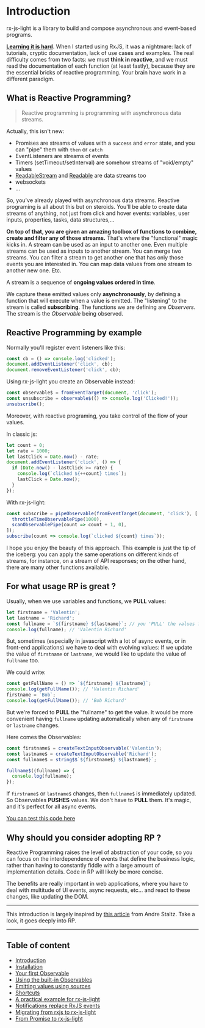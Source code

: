 # Introduction

rx-js-light is a library to build and compose asynchronous and event-based programs.

**[Learning it is hard](https://dev.to/mfcodeworks/comment/11agc)**. When I started using RxJS, it was a nightmare: lack of tutorials,
cryptic documentation, lack of use cases and examples. The real difficulty comes from two facts: we must **think in reactive**, and we must
read the documentation of each function (at least fastly), because they are the essential bricks of reactive programming. Your brain have
work in a different paradigm.


## What is Reactive Programming?

> Reactive programming is programming with asynchronous data streams.

Actually, this isn't new:

- Promises are streams of values with a `success` and `error` state, and you can "pipe" them with `then` or `catch`
- EventListeners are streams of events
- Timers (setTimeout/setInterval) are somehow streams of "void/empty" values
- [ReadableStream](https://developer.mozilla.org/en-US/docs/Web/API/ReadableStream)
  and [Readable](https://nodejs.org/api/stream.html#class-streamreadable) are data streams too
- websockets
- ...

So, you've already played with asynchronous data streams. Reactive programing is all about this but on steroids.
You'll be able to create data streams of anything, not just from click and hover events:
variables, user inputs, properties, tasks, data structures,...

**On top of that, you are given an amazing toolbox of functions to combine, create and filter any of those streams.**
That's where the "functional" magic kicks in. A stream can be used as an input to another one. Even multiple streams can be used as inputs
to another stream. You can merge two streams. You can filter a stream to get another one that has only those events you are interested in.
You can map data values from one stream to another new one. Etc.

A stream is a sequence of **ongoing values ordered in time**.

We capture these emitted values only **asynchronously**, by defining a function that will execute when a value is emitted.
The "listening" to the stream is called **subscribing**.
The functions we are defining are *Observers*. The stream is the *Observable* being observed.

## Reactive Programming by example

Normally you'll register event listeners like this:

```js
const cb = () => console.log('clicked');
document.addEventListener('click', cb);
document.removeEventListener('click', cb);
```

Using rx-js-light you create an Observable instead:

```js
const observable$ = fromEventTarget(document, 'click');
const unsubscribe = observable$(() => console.log('Clicked!'));
unsubscribe();
```

Moreover, with reactive programing, you take control of the flow of your values.

In classic js:

```js
let count = 0;
let rate = 1000;
let lastClick = Date.now() - rate;
document.addEventListener('click', () => {
  if (Date.now() - lastClick >= rate) {
    console.log(`clicked ${++count} times`);
    lastClick = Date.now();
  }
});
```

With rx-js-light:

```js
const subscribe = pipeObservable(fromEventTarget(document, 'click'), [
  throttleTimeObservablePipe(1000),
  scanObservablePipe(count => count + 1, 0),
]);
subscribe(count => console.log(`clicked ${count} times`));
```

I hope you enjoy the beauty of this approach.
This example is just the tip of the iceberg: you can apply the same operations on different kinds of streams,
for instance, on a stream of API responses; on the other hand, there are many other functions available.

## For what usage RP is great ?

Usually, when we use variables and functions, we **PULL** values:

```ts
let firstname = 'Valentin';
let lastname = 'Richard';
const fullname = `${firstname} ${lastname}`; // you 'PULL' the values from 'firstname' and 'lastname' to compute 'fullname'
console.log(fullname); // 'Valentin Richard'
```

But, sometimes (especially in javascript with a lot of async events, or in front-end applications) we have to deal with evolving values:
If we update the value of `firstname` or `lastname`, we would like to update the value of `fullname` too.

We could write:

```ts
const getFullName = () => `${firstname} ${lastname}`;
console.log(getFullName()); // 'Valentin Richard'
firstname = `Bob`;
console.log(getFullName()); // 'Bob Richard'
```

But we're forced to **PULL** the "fullname" to get the value. It would be more convenient having `fullname`
updating automatically when any of `firstname` or `lastname` changes.

Here comes the Observables:


```ts
const firstname$ = createTextInputObservable('Valentin');
const lastname$ = createTextInputObservable('Richard');
const fullname$ = string$$`${firstname$} ${lastname$}`;

fullname$((fullname) => {
  console.log(fullname);
});
```

If `firstname$` or `lastname$` changes, then `fullname$` is immediately updated.
So Observables **PUSHES** values. We don't have to **PULL** them. It's magic, and it's perfect for all async events.

[You can test this code here](https://stackblitz.com/edit/typescript-psdoti?file=index.ts)


## Why should you consider adopting RP ?

Reactive Programming raises the level of abstraction of your code, so you can focus on the interdependence of events that define the
business logic, rather than having to constantly fiddle with a large amount of implementation details. Code in RP will likely be more
concise.

The benefits are really important in web applications, where you have to deal with multitude of UI events, async requests, etc... and react
to these changes, like updating the DOM.

---

This introduction is largely inspired by [this article](https://gist.github.com/staltz/868e7e9bc2a7b8c1f754) from Andre Staltz.
Take a look, it goes deeply into RP.

---

## Table of content

- [Introduction](./01-introduction.md)
- [Installation](./02-installation.md)
- [Your first Observable](./03-your-first-observable.md)
- [Using the built-in Observables](./04-using-the-built-in-observables.md)
- [Emitting values using sources](./05-sources.md)
- [Shortcuts](./06-rx-js-light-shortcuts.md)
- [A practical example for rx-js-light](./07-practical-example/07-practical-example.md)
- [Notifications replace RxJS events](./08-notifications.md)
- [Migrating from rxjs to rx-js-light](./09-migrating-from-rxjs-to-rx-js-light.md)
- [From Promise to rx-js-light](./10-from-promise-to-rx-js-light.md)


